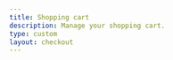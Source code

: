 ```yaml
---
title: Shopping cart
description: Manage your shopping cart.
type: custom
layout: checkout
---
```


